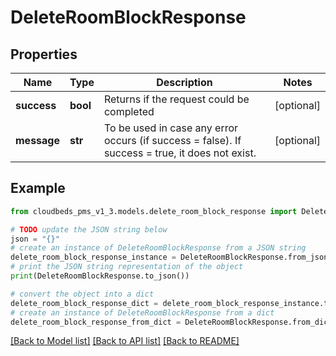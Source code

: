 # DeleteRoomBlockResponse


## Properties

Name | Type | Description | Notes
------------ | ------------- | ------------- | -------------
**success** | **bool** | Returns if the request could be completed | [optional] 
**message** | **str** | To be used in case any error occurs (if success &#x3D; false).  If success &#x3D; true, it does not exist. | [optional] 

## Example

```python
from cloudbeds_pms_v1_3.models.delete_room_block_response import DeleteRoomBlockResponse

# TODO update the JSON string below
json = "{}"
# create an instance of DeleteRoomBlockResponse from a JSON string
delete_room_block_response_instance = DeleteRoomBlockResponse.from_json(json)
# print the JSON string representation of the object
print(DeleteRoomBlockResponse.to_json())

# convert the object into a dict
delete_room_block_response_dict = delete_room_block_response_instance.to_dict()
# create an instance of DeleteRoomBlockResponse from a dict
delete_room_block_response_from_dict = DeleteRoomBlockResponse.from_dict(delete_room_block_response_dict)
```
[[Back to Model list]](../README.md#documentation-for-models) [[Back to API list]](../README.md#documentation-for-api-endpoints) [[Back to README]](../README.md)


